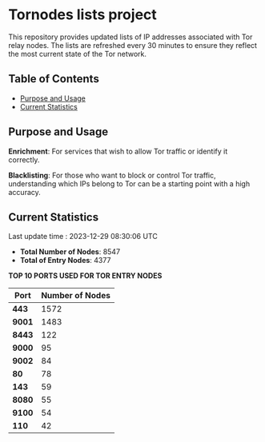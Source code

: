 # Tornodes lists project

This repository provides updated lists of IP addresses associated with Tor relay nodes. The lists are refreshed every 30 minutes to ensure they reflect the most current state of the Tor network.

## Table of Contents

- [Purpose and Usage](#purpose-and-usage)
- [Current Statistics](#current-statistics)


## Purpose and Usage

**Enrichment**: For services that wish to allow Tor traffic or identify it correctly.

**Blacklisting**: For those who want to block or control Tor traffic, understanding which IPs belong to Tor can be a starting point with a high accuracy.

## Current Statistics

Last update time : 2023-12-29 08:30:06 UTC

- **Total Number of Nodes**: 8547
- **Total of Entry Nodes**: 4377

**TOP 10 PORTS USED FOR TOR ENTRY NODES**

| **Port** | **Number of Nodes** |
|------|-----------------|
| **443**   | 1572  |
| **9001**   | 1483  |
| **8443**   | 122  |
| **9000**   | 95  |
| **9002**   | 84  |
| **80**   | 78  |
| **143**   | 59  |
| **8080**   | 55  |
| **9100**   | 54  |
| **110**   | 42  |

